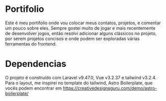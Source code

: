 # Portifolio
Este é meu portifolio onde vou colocar meus contatos, projetos, e comentar um pouco sobre eles.
Sempre gostei muito de jogar e mais recentemente de desenvolver jogos, então resolvi adicionar alguns clássicos no projeto, por serem projetos concisos e onde podem ser exploradas várias ferramentas do frontend.

# Dependencias
O projeto é construído com Laravel v9.47.0, Vue v3.2.37 e tailwind v3.2.4.
Para o layout, me inspirei no template do tailwind, Astro Boilerplate, que vocês podem encontrar em https://creativedesignsguru.com/demo/astro-boilerplate/
